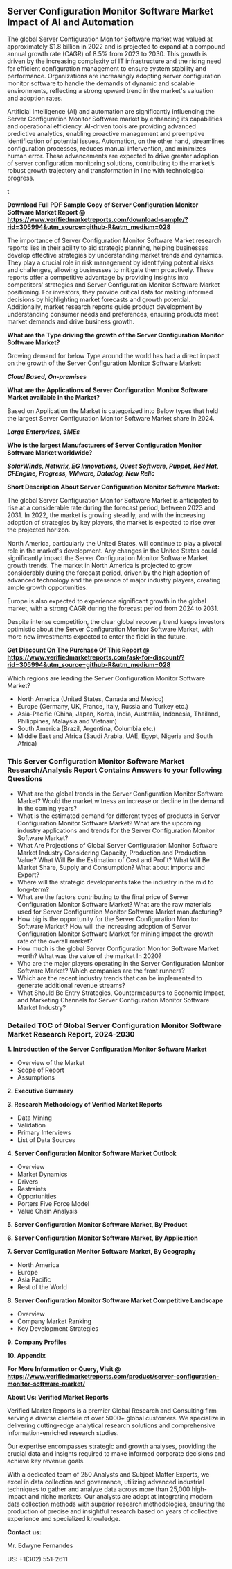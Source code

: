 <h2>Server Configuration Monitor Software Market Impact of AI and Automation</h2><p>The global Server Configuration Monitor Software market was valued at approximately $1.8 billion in 2022 and is projected to expand at a compound annual growth rate (CAGR) of 8.5% from 2023 to 2030. This growth is driven by the increasing complexity of IT infrastructure and the rising need for efficient configuration management to ensure system stability and performance. Organizations are increasingly adopting server configuration monitor software to handle the demands of dynamic and scalable environments, reflecting a strong upward trend in the market's valuation and adoption rates.</p><p>Artificial Intelligence (AI) and automation are significantly influencing the Server Configuration Monitor Software market by enhancing its capabilities and operational efficiency. AI-driven tools are providing advanced predictive analytics, enabling proactive management and preemptive identification of potential issues. Automation, on the other hand, streamlines configuration processes, reduces manual intervention, and minimizes human error. These advancements are expected to drive greater adoption of server configuration monitoring solutions, contributing to the market’s robust growth trajectory and transformation in line with technological progress.</p>t</p><p id="" class=""><strong>Download Full PDF Sample Copy of Server Configuration Monitor Software Market Report @ <a href="https://www.verifiedmarketreports.com/download-sample/?rid=305994&utm_source=github-R&utm_medium=028" target="_blank">https://www.verifiedmarketreports.com/download-sample/?rid=305994&utm_source=github-R&utm_medium=028</a></strong></p><p>The importance of&nbsp;Server Configuration Monitor Software Market research reports lies in their ability to aid strategic planning, helping businesses develop effective strategies by understanding market trends and dynamics. They play a crucial role in risk management by identifying potential risks and challenges, allowing businesses to mitigate them proactively. These reports offer a competitive advantage by providing insights into competitors' strategies and Server Configuration Monitor Software Market positioning. For investors, they provide critical data for making informed decisions by highlighting market forecasts and growth potential. Additionally, market research reports guide product development by understanding consumer needs and preferences, ensuring products meet market demands and drive business growth.</p><p><strong>What are the&nbsp;Type driving the growth of the Server Configuration Monitor Software Market?</strong></p><p id="" class="">Growing demand for below Type around the world has had a direct impact on the growth of the Server Configuration Monitor Software Market:</p><em><strong>Cloud Based, On-premises</strong></em></p><strong>What are the&nbsp;Applications&nbsp;of Server Configuration Monitor Software Market available in the Market?</strong></p><p id="" class="">Based on Application the Market is categorized into Below types that held the largest Server Configuration Monitor Software Market share In 2024.</p><em><strong>Large Enterprises, SMEs</strong></em></p><strong>Who is the largest Manufacturers of Server Configuration Monitor Software Market worldwide?</strong></p><p><em><strong>SolarWinds, Netwrix, EG Innovations, Quest Software, Puppet, Red Hat, CFEngine, Progress, VMware, Datadog, New Relic</strong></em></p><p id="" class=""><strong>Short Description About Server Configuration Monitor Software Market:</strong></p><p>The global Server Configuration Monitor Software Market is anticipated to rise at a considerable rate during the forecast period, between 2023 and 2031. In 2022, the market is growing steadily, and with the increasing adoption of strategies by key players, the market is expected to rise over the projected horizon.</p><p>North America, particularly the United States, will continue to play a pivotal role in the market's development. Any changes in the United States could significantly impact the Server Configuration Monitor Software Market growth trends. The market in North America is projected to grow considerably during the forecast period, driven by the high adoption of advanced technology and the presence of major industry players, creating ample growth opportunities.</p><p>Europe is also expected to experience significant growth in the global market, with a strong CAGR during the forecast period from 2024 to 2031.</p><p>Despite intense competition, the clear global recovery trend keeps investors optimistic about the Server Configuration Monitor Software Market, with more new investments expected to enter the field in the future.</p><p id="" class=""><strong>Get Discount On The Purchase Of This Report @ <a href="https://www.verifiedmarketreports.com/ask-for-discount/?rid=305994&utm_source=github-R&utm_medium=028" target="_blank">https://www.verifiedmarketreports.com/ask-for-discount/?rid=305994&utm_source=github-R&utm_medium=028</a></strong></p>Which regions are leading the Server Configuration Monitor Software Market?</p><ul><li>North America (United States, Canada and Mexico)</li><li>Europe (Germany, UK, France, Italy, Russia and Turkey etc.)</li><li>Asia-Pacific (China, Japan, Korea, India, Australia, Indonesia, Thailand, Philippines, Malaysia and Vietnam)</li><li>South America (Brazil, Argentina, Columbia etc.)</li><li>Middle East and Africa (Saudi Arabia, UAE, Egypt, Nigeria and South Africa)</li></ul><h3 id="" class="">This Server Configuration Monitor Software Market Research/Analysis Report Contains Answers to your following Questions</h3><ul><li>What are the global trends in the Server Configuration Monitor Software Market? Would the market witness an increase or decline in the demand in the coming years?</li><li>What is the estimated demand for different types of products in Server Configuration Monitor Software Market? What are the upcoming industry applications and trends for the Server Configuration Monitor Software Market?</li><li>What Are Projections of Global Server Configuration Monitor Software Market Industry Considering Capacity, Production and Production Value? What Will Be the Estimation of Cost and Profit? What Will Be Market Share, Supply and Consumption? What about imports and Export?</li><li>Where will the strategic developments take the industry in the mid to long-term?</li><li>What are the factors contributing to the final price of Server Configuration Monitor Software Market? What are the raw materials used for Server Configuration Monitor Software Market manufacturing?</li><li>How big is the opportunity for the Server Configuration Monitor Software Market? How will the increasing adoption of Server Configuration Monitor Software Market for mining impact the growth rate of the overall market?</li><li>How much is the global Server Configuration Monitor Software Market worth? What was the value of the market In 2020?</li><li>Who are the major players operating in the Server Configuration Monitor Software Market? Which companies are the front runners?</li><li>Which are the recent industry trends that can be implemented to generate additional revenue streams?</li><li>What Should Be Entry Strategies, Countermeasures to Economic Impact, and Marketing Channels for Server Configuration Monitor Software Market Industry?</li></ul><h3 id="" class="">Detailed TOC of Global Server Configuration Monitor Software Market Research Report, 2024-2030</h3><p id="" class=""><strong>1. Introduction of the Server Configuration Monitor Software Market</strong></p><ul><li>Overview of the Market</li><li>Scope of Report</li><li>Assumptions</li></ul><p id="" class=""><strong>2. Executive Summary</strong></p><p id="" class=""><strong>3. Research Methodology of Verified Market Reports</strong></p><ul><li>Data Mining</li><li>Validation</li><li>Primary Interviews</li><li>List of Data Sources</li></ul><p id="" class=""><strong>4. Server Configuration Monitor Software Market Outlook</strong></p><ul><li>Overview</li><li>Market Dynamics</li><li>Drivers</li><li>Restraints</li><li>Opportunities</li><li>Porters Five Force Model</li><li>Value Chain Analysis</li></ul><p id="" class=""><strong>5. Server Configuration Monitor Software Market, By Product</strong></p><p id="" class=""><strong>6. Server Configuration Monitor Software Market, By Application</strong></p><p id="" class=""><strong>7. Server Configuration Monitor Software Market, By Geography</strong></p><ul><li>North America</li><li>Europe</li><li>Asia Pacific</li><li>Rest of the World</li></ul><p id="" class=""><strong>8. Server Configuration Monitor Software Market Competitive Landscape</strong></p><ul><li>Overview</li><li>Company Market Ranking</li><li>Key Development Strategies</li></ul><p id="" class=""><strong>9. Company Profiles</strong></p><p id="" class=""><strong>10. Appendix</strong></p><p id="" class=""><strong>For More Information or Query, Visit @ <a href="https://www.verifiedmarketreports.com/product/server-configuration-monitor-software-market/" target="_blank">https://www.verifiedmarketreports.com/product/server-configuration-monitor-software-market/</a></strong></p><p id="" class=""><strong>About Us: Verified Market Reports</strong></p><p id="" class="">Verified Market Reports is a premier Global Research and Consulting firm serving a diverse clientele of over 5000+ global customers. We specialize in delivering cutting-edge analytical research solutions and comprehensive information-enriched research studies.</p><p id="" class="">Our expertise encompasses strategic and growth analyses, providing the crucial data and insights required to make informed corporate decisions and achieve key revenue goals.</p><p id="" class="">With a dedicated team of 250 Analysts and Subject Matter Experts, we excel in data collection and governance, utilizing advanced industrial techniques to gather and analyze data across more than 25,000 high-impact and niche markets. Our analysts are adept at integrating modern data collection methods with superior research methodologies, ensuring the production of precise and insightful research based on years of collective experience and specialized knowledge.</p><p id="" class=""><strong>Contact us:</strong></p><p id="" class="">Mr. Edwyne Fernandes</p><p id="" class="">US: +1(302) 551-2611</p>